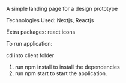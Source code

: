 A simple landing page for a design prototype

Technologies Used:
Nextjs, Reactjs

Extra packages:
react icons

To run application:

cd into client folder

1. run npm install to install the dependencies
2. run npm start to start the application.
